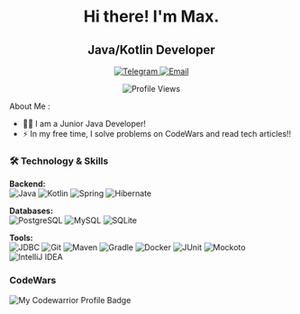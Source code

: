 <h1 align="center"> Hi there! I'm Max. </h1>

<h2 align="center"> Java/Kotlin Developer </h1>
<p align="center">
  <a href="https://t.me/Mr_Brik">
    <img src="https://img.shields.io/badge/Telegram-2CA5E0?style=for-the-badge&logo=telegram&logoColor=white" alt="Telegram"/>
  </a>
  <a href="mailto:maksimbrikun@gmail.com">
    <img src="https://img.shields.io/badge/Email-D14836?style=for-the-badge&logo=gmail&logoColor=white&color=red" alt="Email"/>
  </a> 
</p>

  <p align="center">
  <a>
<img src="https://komarev.com/ghpvc/?username=Mr-Brick1&style=flat-square&color=blue&style=for-the-badge"  alt="Profile Views"/>
  </a>
</p>

About Me :
* 👩‍💻 I am a Junior Java Developer!
* ⚡ In my free time, I solve problems on CodeWars and read tech articles!!

### 🛠️ Technology & Skills

**Backend:**  
![Java](https://img.shields.io/badge/Java-007396?style=for-the-badge&logo=openjdk&logoColor=white)
![Kotlin](https://img.shields.io/badge/Kotlin-%237F52FF?logo=kotlin&logoColor=white&style=for-the-badge)
![Spring](https://img.shields.io/badge/Spring-%236DB33F?logo=spring&logoColor=white&style=for-the-badge)
![Hibernate](https://img.shields.io/badge/Hibernate-%23BCAE79?logo=hibernate&style=for-the-badge)

**Databases:**  
![PostgreSQL](https://img.shields.io/badge/PostgreSQL-%23336791?logo=postgresql&logoColor=white&style=for-the-badge)
![MySQL](https://img.shields.io/badge/MySQL-%234479A1?logo=mysql&logoColor=white&style=for-the-badge)
![SQLite](https://img.shields.io/badge/SQLite-%23003B57?logo=sqlite&logoColor=white&style=for-the-badge)

**Tools:**  
![JDBC](https://img.shields.io/badge/JDBC-%23D62C2C?style=for-the-badge)
![Git](https://img.shields.io/badge/Git-%23F05032?logo=git&logoColor=white&style=for-the-badge)
![Maven](https://img.shields.io/badge/Maven-%23C71A36?logo=apache-maven&style=for-the-badge)
![Gradle](https://img.shields.io/badge/Gradle-%2302303A??logo=gradle&logoColor=white&style=for-the-badge)
![Docker](https://img.shields.io/badge/Docker-%232496ED?logo=docker&logoColor=white&style=for-the-badge)
![JUnit](https://img.shields.io/badge/JUnit-%2325A162?logo=JUnit5&logoColor=white&style=for-the-badge)
![Mockoto](https://img.shields.io/badge/Mockito-%2300C4CC?style=for-the-badge&logoColor=black&labelColor=black)
![IntelliJ IDEA](https://img.shields.io/badge/IntelliJ_IDEA-%23B731CE?logo=intellij-idea&style=for-the-badge)

<!--### 📊 Activity on GitHub


<p align="center">
  <img src="https://github-readme-stats.vercel.app/api?username=Mr-Brick1&show_icons=true&theme=dark&hide_title=true" alt="GitHub Stats"/>
  <img src="https://github-readme-stats.vercel.app/api/top-langs/?username=Mr-Brick1&layout=compact&theme=dark" alt="Top Languages"/>
</p>
-->

### CodeWars

![My Codewarrior Profile Badge](https://www.codewars.com/users/Mr_brick/badges/large) 


<!--
**Mr-Brick1/Mr-Brick1** is a ✨ _special_ ✨ repository because its `README.md` (this file) appears on your GitHub profile.

Here are some ideas to get you started:

- 🔭 I’m currently working on ...
- 🌱 I’m currently learning ...
- 👯 I’m looking to collaborate on ...
- 🤔 I’m looking for help with ...
- 💬 Ask me about ...
- 📫 How to reach me: ...
- 😄 Pronouns: ...
- ⚡ Fun fact: ...
-->

